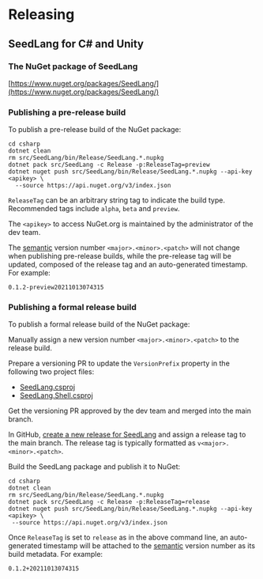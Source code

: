 # Releasing

## SeedLang for C# and Unity

### The NuGet package of SeedLang

[https://www.nuget.org/packages/SeedLang/](https://www.nuget.org/packages/SeedLang/)

### Publishing a pre-release build

To publish a pre-release build of the NuGet package:

```shell
cd csharp
dotnet clean
rm src/SeedLang/bin/Release/SeedLang.*.nupkg
dotnet pack src/SeedLang -c Release -p:ReleaseTag=preview
dotnet nuget push src/SeedLang/bin/Release/SeedLang.*.nupkg --api-key <apikey> \
  --source https://api.nuget.org/v3/index.json
```

`ReleaseTag` can be an arbitrary string tag to indicate the build type.
Recommended tags include `alpha`, `beta` and `preview`.

The `<apikey>` to access NuGet.org is maintained by the administrator of the dev
team.

The [semantic](https://semver.org/) version number `<major>.<minor>.<patch>`
will not change when publishing pre-release builds, while the pre-release tag
will be updated, composed of the release tag and an auto-generated timestamp.
For example:

```text
0.1.2-preview20211013074315
```

### Publishing a formal release build

To publish a formal release build of the NuGet package:

Manually assign a new version number `<major>.<minor>.<patch>` to the release
build.

Prepare a versioning PR to update the `VersionPrefix` property in the following
two project files:

* [SeedLang.csproj](./csharp/src/SeedLang/SeedLang.csproj)
* [SeedLang.Shell.csproj](./csharp/src/SeedLang.Shell/SeedLang.Shell.csproj)

Get the versioning PR approved by the dev team and merged into the main branch.

In GitHub, [create a new release for
SeedLang](https://github.com/SeedV/SeedLang/releases/new) and assign a release
tag to the main branch. The release tag is typically formatted as
`v<major>.<minor>.<patch>`.

Build the SeedLang package and publish it to NuGet:

```shell
cd csharp
dotnet clean
rm src/SeedLang/bin/Release/SeedLang.*.nupkg
dotnet pack src/SeedLang -c Release -p:ReleaseTag=release
dotnet nuget push src/SeedLang/bin/Release/SeedLang.*.nupkg --api-key <apikey> \
 --source https://api.nuget.org/v3/index.json
```

Once `ReleaseTag` is set to `release` as in the above command line, an
auto-generated timestamp will be attached to the [semantic](https://semver.org/)
version number as its build metadata. For example:

```text
0.1.2+20211013074315
```
